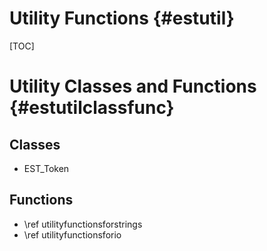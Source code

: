 Utility Functions   {#estutil}
====================

[TOC]

# Utility Classes and Functions {#estutilclassfunc}

## Classes

  - EST_Token

## Functions

  - \ref utilityfunctionsforstrings
  - \ref utilityfunctionsforio

